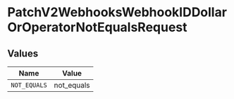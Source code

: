# PatchV2WebhooksWebhookIDDollarOrOperatorNotEqualsRequest


## Values

| Name         | Value        |
| ------------ | ------------ |
| `NOT_EQUALS` | not_equals   |